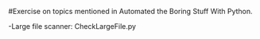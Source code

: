 #Exercise on topics mentioned in Automated the Boring Stuff With Python.

-Large file scanner: CheckLargeFile.py